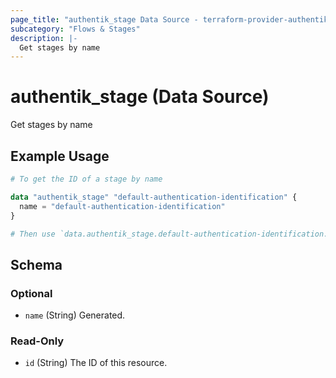 ```yaml
---
page_title: "authentik_stage Data Source - terraform-provider-authentik"
subcategory: "Flows & Stages"
description: |-
  Get stages by name
---
```


# authentik_stage (Data Source)

Get stages by name

## Example Usage

```terraform
# To get the ID of a stage by name

data "authentik_stage" "default-authentication-identification" {
  name = "default-authentication-identification"
}

# Then use `data.authentik_stage.default-authentication-identification.id`
```

<!-- schema generated by tfplugindocs -->
## Schema

### Optional

- `name` (String) Generated.

### Read-Only

- `id` (String) The ID of this resource.


